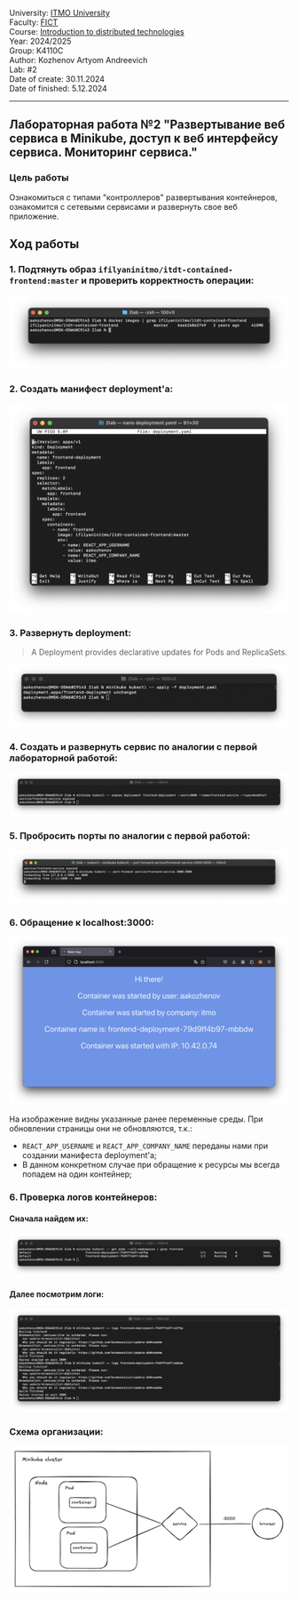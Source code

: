 University: [ITMO University](https://itmo.ru/ru/) \
Faculty: [FICT](https://fict.itmo.ru)\
Course: [Introduction to distributed technologies](https://github.com/itmo-ict-faculty/introduction-to-distributed-technologies)\
Year: 2024/2025\
Group: K4110C\
Author: Kozhenov Artyom Andreevich\
Lab: #2\
Date of create: 30.11.2024\
Date of finished: 5.12.2024


____

## Лабораторная работа №2 "Развертывание веб сервиса в Minikube, доступ к веб интерфейсу сервиса. Мониторинг сервиса."

### Цель работы
Ознакомиться с типами "контроллеров" развертывания контейнеров, ознакомится с сетевыми сервисами и развернуть свое веб приложение.

## Ход работы

### 1. Подтянуть образ `ifilyaninitmo/itdt-contained-frontend:master` и проверить корректность операции:

![1](./screenshots/1%20docker%20images.png)

### 2. Создать манифест deployment'а:

![2](./screenshots/2%20deployment.png)
 

### 3. Развернуть deployment:
> A Deployment provides declarative updates for Pods and ReplicaSets.

![3](./screenshots/3%20apply%20-f%20deployment.png)

### 4. Создать и развернуть сервис по аналогии с первой лабораторной работой:

![4](./screenshots/4%20service.png)


### 5. Пробросить порты по аналогии с первой работой:

![5](./screenshots/5%20port-forward.png)


### 6. Обращение к localhost:3000:

![6](./screenshots/6%20browser.png)

На изображение видны указанные ранее переменные среды. При обновлении страницы они не обновляются, т.к.:
- `REACT_APP_USERNAME` и `REACT_APP_COMPANY_NAME` переданы нами при создании манифеста deployment'а;
- В данном конкретном случае при обращение к ресурсы мы всегда попадем на один контейнер;

### 6. Проверка логов контейнеров:
#### Сначала найдем их:

![7](./screenshots/7%20get%20pods%20.png)

#### Далее посмотрим логи:

![8](./screenshots/8%20logs.png)


### Схема организации:
![schema](./screenshots/9%20schema.png)
